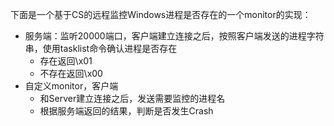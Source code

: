 
下面是一个基于CS的远程监控Windows进程是否存在的一个monitor的实现：

- 服务端：监听20000端口，客户端建立连接之后，按照客户端发送的进程字符串，使用tasklist命令确认进程是否存在
    - 存在返回\x01
    - 不存在返回\x00
- 自定义monitor，客户端
    - 和Server建立连接之后，发送需要监控的进程名
    - 根据服务端返回的结果，判断是否发生Crash
